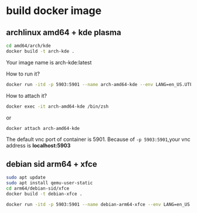 # build docker image

## archlinux amd64 + kde plasma

```bash
cd amd64/arch/kde
docker build -t arch-kde .
```

Your image name is arch-kde:latest

How to run it?

```bash
docker run -itd -p 5903:5901 --name arch-amd64-kde --env LANG=en_US.UTF-8 arch-kde
```

How to attach it?

```bash
docker exec -it arch-amd64-kde /bin/zsh
```

or

```bash
docker attach arch-amd64-kde
```

The default vnc port of container is 5901.
Because of `-p 5903:5901`,your vnc address is **localhost:5903**

## debian sid arm64 + xfce

```bash
sudo apt update
sudo apt install qemu-user-static
cd arm64/debian-sid/xfce
docker build -t debian-xfce .
```

```bash
docker run -itd -p 5903:5901 --name debian-arm64-xfce --env LANG=en_US.UTF-8 debian-xfce
```
